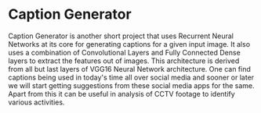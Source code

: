 # Caption Generator
Caption Generator is another short project that uses Recurrent Neural Networks at its core for generating captions for a given input image. It also uses a combination of Convolutional Layers and Fully Connected Dense layers to extract the features out of images. This architecture is derived from all but last layers of VGG16 Neural Network architecture. One can find captions being used in today's time all over social media and sooner or later we will start getting suggestions from these social media apps for the same. Apart from this it can be useful in analysis of CCTV footage to identify various activities.     
